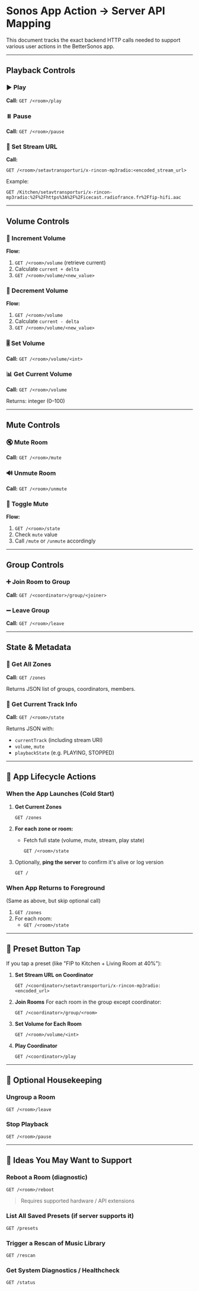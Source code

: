 # Sonos App Action → Server API Mapping

This document tracks the exact backend HTTP calls needed to support various user actions in the BetterSonos app.

---

## Playback Controls

### ▶️ Play
**Call:** `GET /<room>/play`

### ⏸️ Pause
**Call:** `GET /<room>/pause`

### 📡 Set Stream URL
**Call:** 
```
GET /<room>/setavtransporturi/x-rincon-mp3radio:<encoded_stream_url>
```

Example:
```
GET /Kitchen/setavtransporturi/x-rincon-mp3radio:%2F%2Fhttps%3A%2F%2Ficecast.radiofrance.fr%2Ffip-hifi.aac
```

---

## Volume Controls

### 🔼 Increment Volume
**Flow:**
1. `GET /<room>/volume` (retrieve current)
2. Calculate `current + delta`
3. `GET /<room>/volume/<new_value>`

### 🔽 Decrement Volume
**Flow:**
1. `GET /<room>/volume`
2. Calculate `current - delta`
3. `GET /<room>/volume/<new_value>`

### 🎚️ Set Volume
**Call:** `GET /<room>/volume/<int>`

### 📊 Get Current Volume
**Call:** `GET /<room>/volume`

Returns: integer (0–100)

---

## Mute Controls

### 🔇 Mute Room
**Call:** `GET /<room>/mute`

### 🔊 Unmute Room
**Call:** `GET /<room>/unmute`

### 🔁 Toggle Mute
**Flow:**
1. `GET /<room>/state`
2. Check `mute` value
3. Call `/mute` or `/unmute` accordingly

---

## Group Controls

### ➕ Join Room to Group
**Call:** `GET /<coordinator>/group/<joiner>`

### ➖ Leave Group
**Call:** `GET /<room>/leave`

---

## State & Metadata

### 📡 Get All Zones
**Call:** `GET /zones`

Returns JSON list of groups, coordinators, members.

### 🧾 Get Current Track Info
**Call:** `GET /<room>/state`

Returns JSON with:
- `currentTrack` (including stream URI)
- `volume`, `mute`
- `playbackState` (e.g. PLAYING, STOPPED)

---

## 🚀 App Lifecycle Actions

### When the App Launches (Cold Start)
1. **Get Current Zones**
   ```
   GET /zones
   ```
2. **For each zone or room:**
   - Fetch full state (volume, mute, stream, play state)
     ```
     GET /<room>/state
     ```

3. Optionally, **ping the server** to confirm it's alive or log version
   ```
   GET /
   ```

### When App Returns to Foreground
(Same as above, but skip optional call)
1. `GET /zones`
2. For each room:
   - `GET /<room>/state`

---

## 🔘 Preset Button Tap

If you tap a preset (like "FIP to Kitchen + Living Room at 40%"):
1. **Set Stream URL on Coordinator**
   ```
   GET /<coordinator>/setavtransporturi/x-rincon-mp3radio:<encoded_url>
   ```
2. **Join Rooms**
   For each room in the group except coordinator:
   ```
   GET /<coordinator>/group/<room>
   ```
3. **Set Volume for Each Room**
   ```
   GET /<room>/volume/<int>
   ```
4. **Play Coordinator**
   ```
   GET /<coordinator>/play
   ```

---

## 🧼 Optional Housekeeping

### Ungroup a Room
```
GET /<room>/leave
```

### Stop Playback
```
GET /<room>/pause
```

---

## 🧪 Ideas You May Want to Support

### Reboot a Room (diagnostic)
```
GET /<room>/reboot
```
> Requires supported hardware / API extensions

### List All Saved Presets (if server supports it)
```
GET /presets
```

### Trigger a Rescan of Music Library
```
GET /rescan
```

### Get System Diagnostics / Healthcheck
```
GET /status
```
